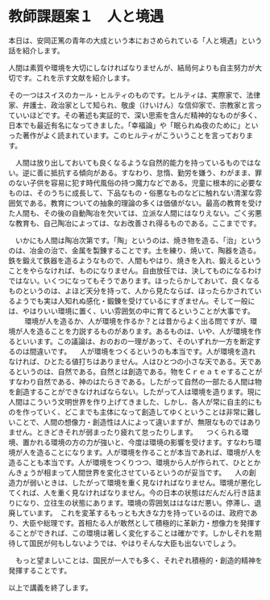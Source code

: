 # 教師課題案１　人と境遇

本日は、安岡正篤の青年の大成という本におさめられている「人と境遇」という話を紹介します。

人間は素質や環境を大切にしなければなりませんが、結局何よりも自主努力が大切です。これを示す文献を紹介します。

その一つはスイスのカール・ヒルティのものです。ヒルティは、実際家で、法律家、弁護士、政治家として知られ、敬虔（けいけん）な信仰家で、宗教家と言っていいほどです。その著述も実証的で、深い思索を含んだ精神的なものが多く、日本でも最近有名になってきました。「幸福論」や「眠られぬ夜のために」といった著作がよく読まれています。このヒルティがこういうことを言っております。

　人間は放り出しておいても良くなるような自然的能力を持っているものではない。逆に善に抵抗する傾向がある。すなわり、怠惰、勤労を嫌う、わがまま、罪のない子供を容易に犯す時代風俗の持つ魔力などである。児童に根本的に必要なものは、そのうちに成長して、下品なもの・俗悪なものなどに触れない清潔な雰囲気である。教育についての抽象的理論の多くは価値がない。最高の教育を受けた人間も、その後の自動陶冶を欠いては、立派な人間にはなりえない。ごく劣悪な教育も、自己陶冶によっては、なお改善され得るものである。ここまでです。

　いかにも人間は陶冶次第です。「陶」というのは、焼き物を造る、「治」というのは、冶金の治で、金属を製錬することです。土を練り、焼いて、陶器を造る。鉄を鍛えて鉄器を造るようなもので、人間もやはり、焼きを入れ、鍛えるということをやらなければ、ものになりません。自由放任では、決してものになるわけではない。いくつになってもそうであります。ほったらかしておいて、良くなるものというのは、よほど天分を持って、人から見たならば、ほったらかされているようでも実は人知れぬ感化・鍛錬を受けているにすぎません。そして一般には、やはりいい環境に置く、いい雰囲気の中に育てるということが大事です。
　
　環境が人を造るか、人が環境を作るか？とは昔からよく出る問ですが、環境が人を造ることを力説するものがあります。あるものは、いや、人が環境を作るといいます。この議論は、おのおの一理があって、そのいずれか一方を断定するのは間違いです。
　人が環境をつくるというのも本当です。人が環境を造れなければ、ひとたる値打ちはありません。人はひとつの小さな天である。天であるというのは、自然である。自然とは創造である。物をＣｒｅａｔｅすることがすなわり自然である、神のはたらきである。したがって自然の一部たる人間は物を創造することができなければならない。したがって人は環境を造ります。現に人間はこういう文明世界を作り上げてきました、しかし、各人が常に自主的にものを作っていく、どこまでも主体になって創造してゆくということは非常に難しいことで、人間の想像力・創造性は人によって違いますが、無限なものではありません。ときどきそれが弱まったり疲れて怠ったりします。
　つくられる環境、置かれる環境の方の力が強いと、今度は環境の影響を受けます。すなわち環境が人を造ることになります。人が環境を作ることが本当であれば、環境が人を造ることも本当です。人が環境をつくりつつ、環境から人が作られて、ひととかんきょうが相まって人間世界を変化させているというのが妥当です。
　人の創造力が弱いときは、したがって環境を重く見なければなりません。環境が悪化してくれば、人を重く見なければなりません。今の日本の状態はだんだん行き詰まりになり、立往生の状態にあります。環境の雰囲気ははなはだ悪い。停滞し、退廃しています。　これを変革するもっとも大きな力を持っているのは、政府であり、大臣や総理です。首相たる人が敢然として積極的に革新力・想像力を発揮することができれば、この環境は著しく変化することは確かです。しかしそれを期待して国民が何もしないようでは、やはりそんな大臣も出ないでしょう。

　もっと望ましいことは、国民が一人でも多く、それぞれ積極的・創造的精神を発揮することです。

以上で講義を終了します。

